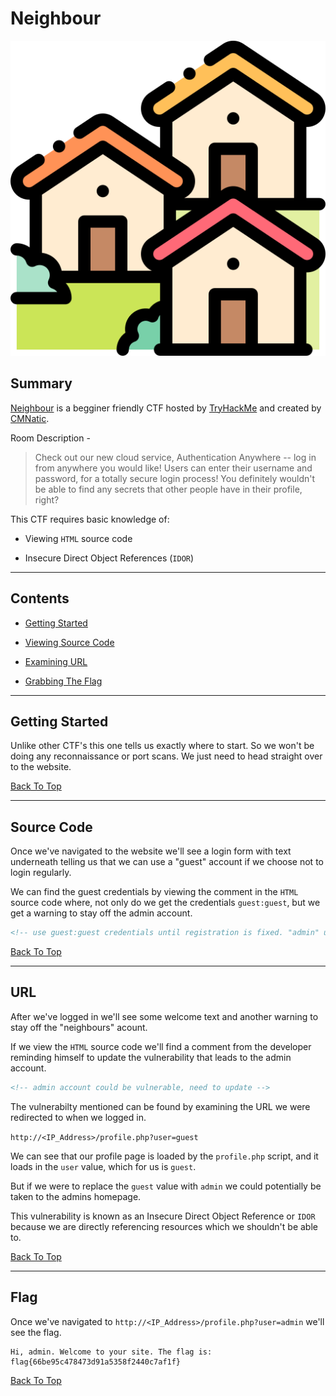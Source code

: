 # Neighbour

![Neighbour Logo](./neighbour-logo.png "Neighbour Logo")

## Summary

[Neighbour](https://tryhackme.com/room/neighbour "Neighbour CTF On TryHackMe") is a begginer friendly CTF hosted by [TryHackMe](https://tryhackme.com/ "TryHackMe Website") and created by [CMNatic](https://github.com/CMNatic "CMNatic GitHub Profile").

Room Description -

> Check out our new cloud service, Authentication Anywhere -- log in from anywhere you would like! Users can enter their username and password, for a totally secure login process! You definitely wouldn't be able to find any secrets that other people have in their profile, right?

This CTF requires basic knowledge of:

* Viewing ```HTML``` source code

* Insecure Direct Object References (```IDOR```)

---

## Contents

* [Getting Started](#getting-started "Jump To Getting Started")

* [Viewing Source Code](#source-code "Jump To Source Code")

* [Examining URL](#url "Jump To URL")

* [Grabbing The Flag](#flag "Jump To Flag")

---

## Getting Started

Unlike other CTF's this one tells us exactly where to start. So we won't be doing any reconnaissance or port scans. We just need to head straight over to the website.

[Back To Top](#neighbour "Jump To Top")

---

## Source Code

Once we've navigated to the website we'll see a login form with text underneath telling us that we can use a "guest" account if we choose not to login regularly.

We can find the guest credentials by viewing the comment in the ```HTML``` source code where, not only do we get the credentials ```guest:guest```, but we get a warning to stay off the admin account.

```html
<!-- use guest:guest credentials until registration is fixed. "admin" user account is off limits!!!!! -->
```

[Back To Top](#neighbour "Jump To Top")

---

## URL

After we've logged in we'll see some welcome text and another warning to stay off the "neighbours" acount.

If we view the ```HTML``` source code we'll find a comment from the developer reminding himself to update the vulnerability that leads to the admin account.

```html
<!-- admin account could be vulnerable, need to update -->
```

The vulnerabilty mentioned can be found by examining the URL we were redirected to when we logged in.

```http://<IP_Address>/profile.php?user=guest```

We can see that our profile page is loaded by the ```profile.php``` script, and it loads in the ```user``` value, which for us is ```guest```.

But if we were to replace the ```guest``` value with ```admin``` we could potentially be taken to the admins homepage.

This vulnerability is known as an Insecure Direct Object Reference or ```IDOR``` because we are directly referencing resources which we shouldn't be able to.

[Back To Top](#neighbour "Jump To Top")

---

## Flag

Once we've navigated to ```http://<IP_Address>/profile.php?user=admin``` we'll see the flag.

```
Hi, admin. Welcome to your site. The flag is: flag{66be95c478473d91a5358f2440c7af1f}
```

[Back To Top](#neighbour "Jump To Top")
